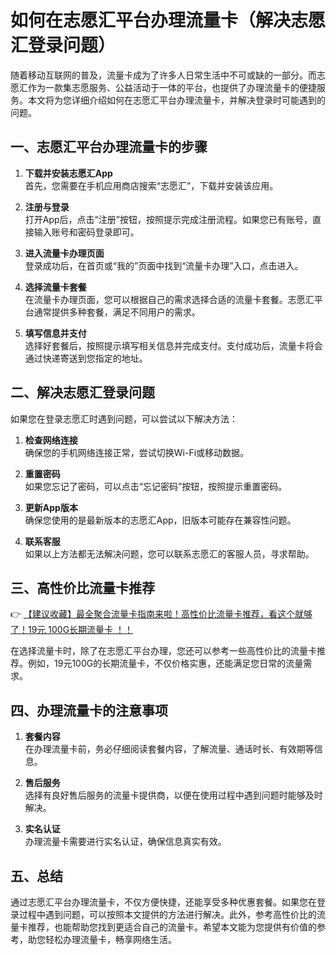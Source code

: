 # 如何在志愿汇平台办理流量卡（解决志愿汇登录问题）

随着移动互联网的普及，流量卡成为了许多人日常生活中不可或缺的一部分。而志愿汇作为一款集志愿服务、公益活动于一体的平台，也提供了办理流量卡的便捷服务。本文将为您详细介绍如何在志愿汇平台办理流量卡，并解决登录时可能遇到的问题。

## 一、志愿汇平台办理流量卡的步骤

1. **下载并安装志愿汇App**  
   首先，您需要在手机应用商店搜索“志愿汇”，下载并安装该应用。

2. **注册与登录**  
   打开App后，点击“注册”按钮，按照提示完成注册流程。如果您已有账号，直接输入账号和密码登录即可。

3. **进入流量卡办理页面**  
   登录成功后，在首页或“我的”页面中找到“流量卡办理”入口，点击进入。

4. **选择流量卡套餐**  
   在流量卡办理页面，您可以根据自己的需求选择合适的流量卡套餐。志愿汇平台通常提供多种套餐，满足不同用户的需求。

5. **填写信息并支付**  
   选择好套餐后，按照提示填写相关信息并完成支付。支付成功后，流量卡将会通过快递寄送到您指定的地址。

## 二、解决志愿汇登录问题

如果您在登录志愿汇时遇到问题，可以尝试以下解决方法：

1. **检查网络连接**  
   确保您的手机网络连接正常，尝试切换Wi-Fi或移动数据。

2. **重置密码**  
   如果您忘记了密码，可以点击“忘记密码”按钮，按照提示重置密码。

3. **更新App版本**  
   确保您使用的是最新版本的志愿汇App，旧版本可能存在兼容性问题。

4. **联系客服**  
   如果以上方法都无法解决问题，您可以联系志愿汇的客服人员，寻求帮助。

## 三、高性价比流量卡推荐

👉 [【建议收藏】最全聚合流量卡指南来啦！高性价比流量卡推荐，看这个就够了！19元 100G长期流量卡 ！！](https://bit.ly/Liuliangka)

在选择流量卡时，除了在志愿汇平台办理，您还可以参考一些高性价比的流量卡推荐。例如，19元100G的长期流量卡，不仅价格实惠，还能满足您日常的流量需求。

## 四、办理流量卡的注意事项

1. **套餐内容**  
   在办理流量卡前，务必仔细阅读套餐内容，了解流量、通话时长、有效期等信息。

2. **售后服务**  
   选择有良好售后服务的流量卡提供商，以便在使用过程中遇到问题时能够及时解决。

3. **实名认证**  
   办理流量卡需要进行实名认证，确保信息真实有效。

## 五、总结

通过志愿汇平台办理流量卡，不仅方便快捷，还能享受多种优惠套餐。如果您在登录过程中遇到问题，可以按照本文提供的方法进行解决。此外，参考高性价比的流量卡推荐，也能帮助您找到更适合自己的流量卡。希望本文能为您提供有价值的参考，助您轻松办理流量卡，畅享网络生活。